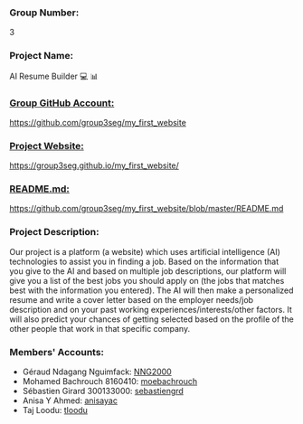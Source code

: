 ### Group Number:
3

### Project Name:
AI Resume Builder 💻 📊

### [Group GitHub Account:](https://github.com/group3seg/my_first_website)
https://github.com/group3seg/my_first_website

### [Project Website:](https://group3seg.github.io/my_first_website/)
https://group3seg.github.io/my_first_website/

### [README.md:](https://github.com/group3seg/my_first_website/blob/master/README.md)
https://github.com/group3seg/my_first_website/blob/master/README.md

### Project Description:
Our project is a platform (a website) which uses artificial intelligence (AI) technologies to assist you in finding a job. Based on the information that you give to the AI and based on multiple job descriptions, our platform will give you a list of the best jobs you should apply on (the jobs that matches best with the information you entered). The AI will then make a personalized resume and write a cover letter based on the employer needs/job description and on your past working experiences/interests/other factors. It will also predict your chances of getting selected based on the profile of the other people that work in that specific company.

### Members' Accounts:
 - Géraud Ndagang Nguimfack: [NNG2000](https://github.com/NNG2000)
 - Mohamed Bachrouch 8160410: [moebachrouch](https://github.com/moebachrouch)
 - Sébastien Girard 300133000: [sebastiengrd](https://github.com/sebastiengrd)
 - Anisa Y Ahmed: [anisayac](https://github.com/anisayac)
 - Taj Loodu: [tloodu](https://github.com/tloodu)
